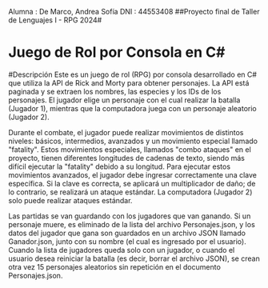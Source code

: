 Alumna : De Marco, Andrea Sofía
DNI : 44553408
##Proyecto final de Taller de Lenguajes I - RPG 2024#

Juego de Rol por Consola en C#
=====================================
#Descripción
Este es un juego de rol (RPG) por consola desarrollado en C# que utiliza la API de Rick and Morty para obtener personajes. La API está paginada y se extraen los nombres, las especies y los IDs de los personajes. El jugador elige un personaje con el cual realizar la batalla (Jugador 1), mientras que la computadora juega con un personaje aleatorio (Jugador 2).

Durante el combate, el jugador puede realizar movimientos de distintos niveles: básicos, intermedios, avanzados y un movimiento especial llamado "fatality". Estos movimientos especiales, llamados "combo ataques" en el proyecto, tienen diferentes longitudes de cadenas de texto, siendo más difícil ejecutar la "fatality" debido a su longitud. Para ejecutar estos movimientos avanzados, el jugador debe ingresar correctamente una clave específica. Si la clave es correcta, se aplicará un multiplicador de daño; de lo contrario, se realizará un ataque estándar. La computadora (Jugador 2) solo puede realizar ataques estándar.

Las partidas se van guardando con los jugadores que van ganando. Si un personaje muere, es eliminado de la lista del archivo Personajes.json, y los datos del jugador que gana son guardados en un archivo JSON llamado Ganador.json, junto con su nombre (el cual es ingresado por el usuario). Cuando la lista de jugadores queda solo con un jugador, o cuando el usuario desea reiniciar la batalla (es decir, borrar el archivo JSON), se crean otra vez 15 personajes aleatorios sin repetición en el documento Personajes.json.